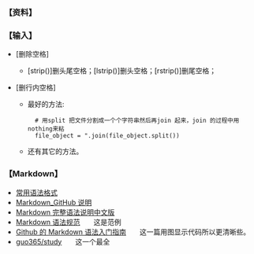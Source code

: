 ### 【资料】

### 【输入】

* [删除空格]
    * [strip()]删头尾空格；[lstrip()]删头空格；[rstrip()]删尾空格；
  
* [删行内空格]
    * 最好的方法:
    
            # 用split 把文件分割成一个个字符串然后再join 起来，join 的过程中用nothing来粘
            file_object = ".join(file_object.split())
            
    * 还有其它的方法。
        



### 【Markdown】
* [常用语法格式](https://github.com/BelKeithYe/Python-Notebook/blob/master/Markdown%20%E5%B8%B8%E7%94%A8%E8%AF%AD%E6%B3%95%E6%A0%BC%E5%BC%8F.md)
* [Markdown_GitHub 说明](https://guides.github.com/features/mastering-markdown/)
* [Markdown 完整语法说明中文版](http://wow.kuapp.com/markdown/)
* [Markdown 语法规范](https://github.com/hzlzh/1MarkDown)&nbsp;&nbsp;&nbsp;&nbsp;&nbsp;&nbsp;&nbsp;这是范例
* [Github 的 Markdown 语法入门指南](https://blog.csdn.net/beswkwangbo/article/details/48289727)&nbsp;&nbsp;&nbsp;&nbsp;&nbsp;&nbsp;&nbsp;这一篇用图显示代码所以更清晰些。
* [guo365/study](https://github.com/guo365/study/blob/master/markdown.md)&nbsp;&nbsp;&nbsp;&nbsp;&nbsp;&nbsp;&nbsp;这一个最全
